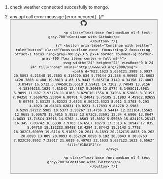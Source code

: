 1. check weather connected succesfully to mongo.
2. any api call error meassge [error occured].
{/* <button aria-label="Continue with github" role="button" class="focus:outline-none  focus:ring-2 focus:ring-offset-1 focus:ring-gray-700 py-3.5 px-4 border rounded-lg border-gray-700 flex items-center w-full mt-4">
                              <svg width="21" height="20" viewBox="0 0 21 20" fill="none" xmlns="http://www.w3.org/2000/svg">
                                  <path d="M10.1543 0C4.6293 0 0.154298 4.475 0.154298 10C0.153164 12.0993 0.813112 14.1456 2.04051 15.8487C3.26792 17.5517 5.00044 18.8251 6.9923 19.488C7.4923 19.575 7.6793 19.275 7.6793 19.012C7.6793 18.775 7.6663 17.988 7.6663 17.15C5.1543 17.613 4.5043 16.538 4.3043 15.975C4.1913 15.687 3.7043 14.8 3.2793 14.562C2.9293 14.375 2.4293 13.912 3.2663 13.9C4.0543 13.887 4.6163 14.625 4.8043 14.925C5.7043 16.437 7.1423 16.012 7.7163 15.75C7.8043 15.1 8.0663 14.663 8.3543 14.413C6.1293 14.163 3.8043 13.3 3.8043 9.475C3.8043 8.387 4.1913 7.488 4.8293 6.787C4.7293 6.537 4.3793 5.512 4.9293 4.137C4.9293 4.137 5.7663 3.875 7.6793 5.163C8.49336 4.93706 9.33447 4.82334 10.1793 4.825C11.0293 4.825 11.8793 4.937 12.6793 5.162C14.5913 3.862 15.4293 4.138 15.4293 4.138C15.9793 5.513 15.6293 6.538 15.5293 6.788C16.1663 7.488 16.5543 8.375 16.5543 9.475C16.5543 13.313 14.2173 14.163 11.9923 14.413C12.3543 14.725 12.6673 15.325 12.6673 16.263C12.6673 17.6 12.6543 18.675 12.6543 19.013C12.6543 19.275 12.8423 19.587 13.3423 19.487C15.3273 18.8168 17.0522 17.541 18.2742 15.8392C19.4962 14.1373 20.1537 12.0951 20.1543 10C20.1543 4.475 15.6793 0 10.1543 0Z" fill="#333333"/>
                                  </svg>
                                  
                              <p class="text-base font-medium ml-4 text-gray-700">Continue with Github</p>
                          </button> */}
                          {/* <button aria-label="Continue with twitter" role="button" class="focus:outline-none  focus:ring-2 focus:ring-offset-1 focus:ring-gray-700 py-3.5 px-4 border rounded-lg border-gray-700 flex items-center w-full mt-4">
                              <svg width="24" height="24" viewBox="0 0 24 24" fill="none" xmlns="http://www.w3.org/2000/svg">
                                  <path d="M22.1623 5.656C21.3989 5.9937 20.5893 6.21548 19.7603 6.314C20.634 5.79144 21.288 4.96902 21.6003 4C20.7803 4.488 19.8813 4.83 18.9443 5.015C18.3149 4.34158 17.4807 3.89497 16.5713 3.74459C15.6618 3.59421 14.7282 3.74849 13.9156 4.18346C13.1029 4.61842 12.4567 5.30969 12.0774 6.1498C11.6981 6.9899 11.607 7.93178 11.8183 8.829C10.1554 8.74566 8.52863 8.31353 7.04358 7.56067C5.55854 6.80781 4.24842 5.75105 3.1983 4.459C2.82659 5.09745 2.63125 5.82323 2.6323 6.562C2.6323 8.012 3.3703 9.293 4.4923 10.043C3.82831 10.0221 3.17893 9.84278 2.5983 9.52V9.572C2.5985 10.5377 2.93267 11.4736 3.54414 12.2211C4.15562 12.9685 5.00678 13.4815 5.9533 13.673C5.33691 13.84 4.6906 13.8647 4.0633 13.745C4.33016 14.5762 4.8503 15.3032 5.55089 15.8241C6.25147 16.345 7.09742 16.6338 7.9703 16.65C7.10278 17.3313 6.10947 17.835 5.04718 18.1322C3.98488 18.4294 2.87442 18.5143 1.7793 18.382C3.69099 19.6114 5.91639 20.2641 8.1893 20.262C15.8823 20.262 20.0893 13.889 20.0893 8.362C20.0893 8.182 20.0843 8 20.0763 7.822C20.8952 7.23017 21.6019 6.49702 22.1633 5.657L22.1623 5.656Z" fill="#1DA1F2"/>
                                  </svg>
                                  
                              <p class="text-base font-medium ml-4 text-gray-700">Continue with Twitter</p>
                          </button> */}
